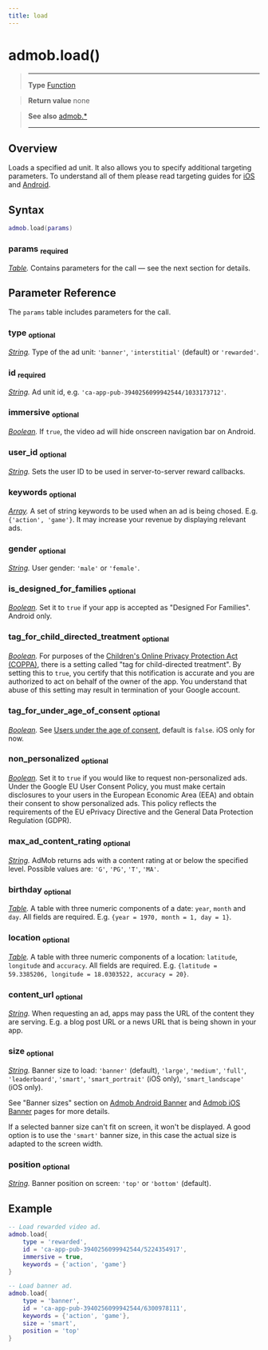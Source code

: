 ```yaml
---
title: load
---
```

# admob.load()

> --------------------- ------------------------------------------------------------------------------------------
> __Type__              [Function](https://docs.coronalabs.com/api/type/Function.html)

> __Return value__      none

> __See also__          [admob.*](/extension/admob/)
> --------------------- ------------------------------------------------------------------------------------------

## Overview

Loads a specified ad unit. It also allows you to specify additional targeting parameters. To understand all of them please read targeting guides for [iOS](https://developers.google.com/admob/ios/targeting) and [Android](https://developers.google.com/admob/android/targeting).

## Syntax
```lua
admob.load(params)
```
### params <sub>required</sub>
_[Table](https://docs.coronalabs.com/api/type/Table.html)._ Contains parameters for the call &mdash; see the next section for details.

## Parameter Reference

The `params` table includes parameters for the call.

### type <sub>optional</sub>
_[String](https://docs.coronalabs.com/api/type/String.html)._ Type of the ad unit: `'banner'`, `'interstitial'` (default) or `'rewarded'`. 

### id <sub>required</sub>
_[String](https://docs.coronalabs.com/api/type/String.html)._ Ad unit id, e.g. `'ca-app-pub-3940256099942544/1033173712'`.

### immersive <sub>optional</sub>
_[Boolean](https://docs.coronalabs.com/api/type/Boolean.html)._ If `true`, the video ad will hide onscreen navigation bar on Android.

### user_id <sub>optional</sub>
_[String](https://docs.coronalabs.com/api/type/String.html)._ Sets the user ID to be used in server-to-server reward callbacks.

### keywords <sub>optional</sub>
_[Array](https://docs.coronalabs.com/api/type/Array.html)._ A set of string keywords to be used when an ad is being chosed. E.g. `{'action', 'game'}`. It may increase your revenue by displaying relevant ads.

### gender <sub>optional</sub>
_[String](https://docs.coronalabs.com/api/type/String.html)._ User gender: `'male'` or `'female'`.

### is_designed_for_families <sub>optional</sub>
_[Boolean](https://docs.coronalabs.com/api/type/Boolean.html)._ Set it to `true` if your app is accepted as "Designed For Families". Android only.

### tag_for_child_directed_treatment <sub>optional</sub>
_[Boolean](https://docs.coronalabs.com/api/type/Boolean.html)._ For purposes of the [Children's Online Privacy Protection Act (COPPA)](http://business.ftc.gov/privacy-and-security/children%27s-privacy), there is a setting called "tag for child-directed treatment". By setting this to `true`, you certify that this notification is accurate and you are authorized to act on behalf of the owner of the app. You understand that abuse of this setting may result in termination of your Google account.

### tag_for_under_age_of_consent <sub>optional</sub>
_[Boolean](https://docs.coronalabs.com/api/type/Boolean.html)._ See [Users under the age of consent](https://developers.google.com/admob/unity/targeting#users_under_the_age_of_consent), default is `false`. iOS only for now.

### non_personalized <sub>optional</sub>
_[Boolean](https://docs.coronalabs.com/api/type/Boolean.html)._ Set it to `true` if you would like to request non-personalized ads. Under the Google EU User Consent Policy, you must make certain disclosures to your users in the European Economic Area (EEA) and obtain their consent to show personalized ads. This policy reflects the requirements of the EU ePrivacy Directive and the General Data Protection Regulation (GDPR).

### max_ad_content_rating <sub>optional</sub>
_[String](https://docs.coronalabs.com/api/type/String.html)._ AdMob returns ads with a content rating at or below the specified level. Possible values are: `'G'`, `'PG'`, `'T'`, `'MA'`.

### birthday <sub>optional</sub>
_[Table](https://docs.coronalabs.com/api/type/Table.html)._ A table with three numeric components of a date: `year`, `month` and `day`. All fields are required. E.g. `{year = 1970, month = 1, day = 1}`.

### location <sub>optional</sub>
_[Table](https://docs.coronalabs.com/api/type/Table.html)._ A table with three numeric components of a location: `latitude`, `longitude` and `accuracy`. All fields are required. E.g. `{latitude = 59.3385206, longitude = 18.0303522, accuracy = 20}`.

### content_url <sub>optional</sub>
_[String](https://docs.coronalabs.com/api/type/String.html)._ When requesting an ad, apps may pass the URL of the content they are serving. E.g. a blog post URL or a news URL that is being shown in your app.

### size <sub>optional</sub>
_[String](https://docs.coronalabs.com/api/type/String.html)._ Banner size to load: `'banner'` (default), `'large'`, `'medium'`, `'full'`, `'leaderboard'`, `'smart'`, `'smart_portrait'` (iOS only), `'smart_landscape'` (iOS only).

See "Banner sizes" section on [Admob Android Banner](https://developers.google.com/admob/android/banner) and [Admob iOS Banner](https://developers.google.com/admob/ios/banner) pages for more details.

If a selected banner size can't fit on screen, it won't be displayed. A good option is to use the `'smart'` banner size, in this case the actual size is adapted to the screen width. 

### position <sub>optional</sub>
_[String](https://docs.coronalabs.com/api/type/String.html)._ Banner position on screen: `'top'` or `'bottom'` (default).

## Example

```lua
-- Load rewarded video ad.
admob.load{
	type = 'rewarded',
	id = 'ca-app-pub-3940256099942544/5224354917',
	immersive = true,
	keywords = {'action', 'game'}
}

-- Load banner ad.
admob.load{
	type = 'banner',
	id = 'ca-app-pub-3940256099942544/6300978111',
	keywords = {'action', 'game'},
	size = 'smart',
	position = 'top'
}
```